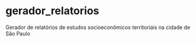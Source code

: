 # gerador_relatorios
Gerador de relatórios de estudos socioeconômicos territoriais na cidade de São Paulo
